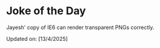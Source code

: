 # Joke of the Day

<!-- #joke -->
Jayesh' copy of IE6 can render transparent PNGs correctly.

Updated on: [13/4/2025]
<!-- #jokeEnd -->